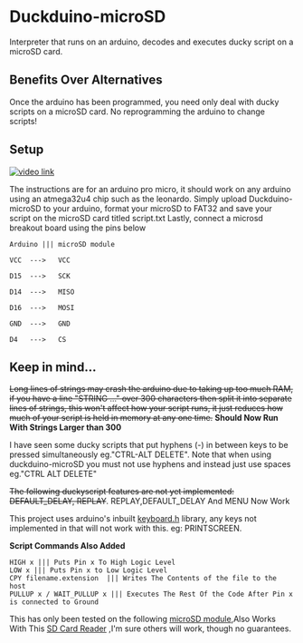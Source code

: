 # Duckduino-microSD
Interpreter that runs on an arduino, decodes and executes ducky script on a microSD card.

## Benefits Over Alternatives
Once the arduino has been programmed, you need only deal with ducky scripts on a microSD card. No reprogramming the arduino to change scripts!

## Setup

[![video link](http://img.youtube.com/vi/ksvo1WDYQ7s/mqdefault.jpg)](https://www.youtube.com/watch?v=ksvo1WDYQ7s)

The instructions are for an arduino pro micro, it should work on any arduino using an atmega32u4 chip such as the leonardo.
Simply upload Duckduino-microSD to your arduino, format your microSD to FAT32 and save your script on the microSD card titled script.txt
Lastly, connect a microsd breakout board using the pins below
```
Arduino ||| microSD module

VCC  --->   VCC

D15  --->   SCK

D14  --->   MISO

D16  --->   MOSI

GND  --->   GND

D4   --->   CS
```

## Keep in mind...
~~Long lines of strings may crash the arduino due to taking up too much RAM, if you have a line "STRING ..." over 300 characters then split it into separate lines of strings, this won't affect how your script runs, it just reduces how much of your script is held in memory at any one time.~~
**Should Now Run With Strings Larger than 300**

I have seen some ducky scripts that put hyphens (-) in between keys to be pressed simultaneously eg."CTRL-ALT DELETE". Note that when using duckduino-microSD you must not use hyphens and instead just use spaces eg."CTRL ALT DELETE"

~~The following duckyscript features are not yet implemented: DEFAULT_DELAY, REPLAY~~.
REPLAY,DEFAULT_DELAY And MENU Now Work

This project uses arduino's inbuilt <a href="https://github.com/arduino-libraries/Keyboard/blob/master/src/Keyboard.h">keyboard.h</a> library, any keys not implemented in that will not work with this. eg: PRINTSCREEN.

**Script Commands Also Added**
```
HIGH x ||| Puts Pin x To High Logic Level
LOW x ||| Puts Pin x to Low Logic Level
CPY filename.extension  ||| Writes The Contents of the file to the host
PULLUP x / WAIT_PULLUP x ||| Executes The Rest Of the Code After Pin x is connected to Ground

```

This has only been tested on the following <a href="https://www.amazon.co.uk/Micro-Adapter-Reader-Module-Arduino/dp/B00NNDBIRK">microSD module</a>,Also Works With This  <a href="http://www.amazon.in/Reader-Writer-Module-Socket-Arduino/dp/B008B52QQC">SD Card Reader</a> ,I'm sure others will work, though no guarantees.
